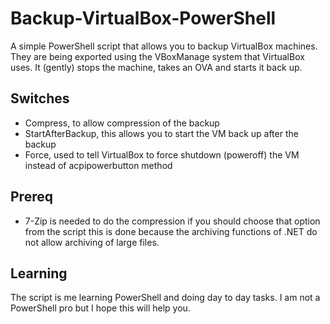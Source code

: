 # Backup-VirtualBox-PowerShell
A simple PowerShell script that allows you to backup VirtualBox machines. They are being exported using the VBoxManage system that VirtualBox uses. It (gently) stops the machine, takes an OVA and starts it back up. 

## Switches
* Compress, to allow compression of the backup
* StartAfterBackup, this allows you to start the VM back up after the backup
* Force, used to tell VirtualBox to force shutdown (poweroff) the VM instead of acpipowerbutton method

## Prereq
* 7-Zip is needed to do the compression if you should choose that option from the script this is done because the archiving functions of .NET do not allow archiving of large files. 

## Learning
The script is me learning PowerShell and doing day to day tasks. I am not a PowerShell pro but I hope this will help you. 
